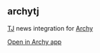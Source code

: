 ## archytj
[TJ](https://the.tj/) news integration for [Archy](https://archy.ai/)

[Open in Archy app](archy://execute/@pin37/tj/)
